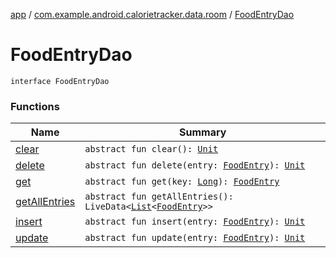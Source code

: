 [app](../../index.md) / [com.example.android.calorietracker.data.room](../index.md) / [FoodEntryDao](./index.md)

# FoodEntryDao

`interface FoodEntryDao`

### Functions

| Name | Summary |
|---|---|
| [clear](clear.md) | `abstract fun clear(): `[`Unit`](https://kotlinlang.org/api/latest/jvm/stdlib/kotlin/-unit/index.html) |
| [delete](delete.md) | `abstract fun delete(entry: `[`FoodEntry`](../../com.example.android.calorietracker.data.models/-food-entry/index.md)`): `[`Unit`](https://kotlinlang.org/api/latest/jvm/stdlib/kotlin/-unit/index.html) |
| [get](get.md) | `abstract fun get(key: `[`Long`](https://kotlinlang.org/api/latest/jvm/stdlib/kotlin/-long/index.html)`): `[`FoodEntry`](../../com.example.android.calorietracker.data.models/-food-entry/index.md) |
| [getAllEntries](get-all-entries.md) | `abstract fun getAllEntries(): LiveData<`[`List`](https://kotlinlang.org/api/latest/jvm/stdlib/kotlin.collections/-list/index.html)`<`[`FoodEntry`](../../com.example.android.calorietracker.data.models/-food-entry/index.md)`>>` |
| [insert](insert.md) | `abstract fun insert(entry: `[`FoodEntry`](../../com.example.android.calorietracker.data.models/-food-entry/index.md)`): `[`Unit`](https://kotlinlang.org/api/latest/jvm/stdlib/kotlin/-unit/index.html) |
| [update](update.md) | `abstract fun update(entry: `[`FoodEntry`](../../com.example.android.calorietracker.data.models/-food-entry/index.md)`): `[`Unit`](https://kotlinlang.org/api/latest/jvm/stdlib/kotlin/-unit/index.html) |
